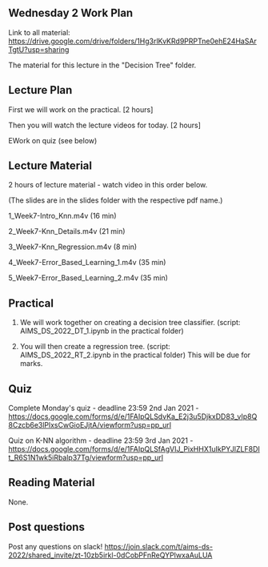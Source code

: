 Wednesday 2 Work Plan
----------------

Link to all material: https://drive.google.com/drive/folders/1Hg3rlKvKRd9PRPTne0ehE24HaSArTgtU?usp=sharing

The material for this lecture in the "Decision Tree" folder.

Lecture Plan
------------

First we will work on the practical. [2 hours]

Then you will watch the lecture videos for today. [2 hours]

EWork on quiz (see below)

Lecture Material
----------------

2 hours of lecture material - watch video in this order below.

(The slides are in the slides folder with the respective pdf name.)

1_Week7-Intro_Knn.m4v (16 min)

2_Week7-Knn_Details.m4v (21 min)

3_Week7-Knn_Regression.m4v (8 min)

4_Week7-Error_Based_Learning_1.m4v (35 min)

5_Week7-Error_Based_Learning_2.m4v (35 min)

Practical
---------

1) We will work together on creating a decision tree classifier. (script: AIMS_DS_2022_DT_1.ipynb in the practical folder)

2) You will then create a regression tree. (script: AIMS_DS_2022_RT_2.ipynb in the practical folder) This will be due for marks.

Quiz
----

Complete Monday's quiz - deadline 23:59 2nd Jan 2021 - https://docs.google.com/forms/d/e/1FAIpQLSdvKa_E2j3u5DjkxDD83_vIp8Q8Czcb6e3lPlxsCwGioEJjtA/viewform?usp=pp_url

Quiz on K-NN algorithm - deadline 23:59 3rd Jan 2021 - https://docs.google.com/forms/d/e/1FAIpQLSfAgVIJ_PixHHX1uIkPYJlZLF8DIt_R6S1N1wk5iRbalp37Tg/viewform?usp=pp_url

Reading Material 
-----------------

None.

Post questions
--------------
Post any questions on slack! https://join.slack.com/t/aims-ds-2022/shared_invite/zt-10zb5irkl-0dCobPFnReQYPIwxaAuLUA



